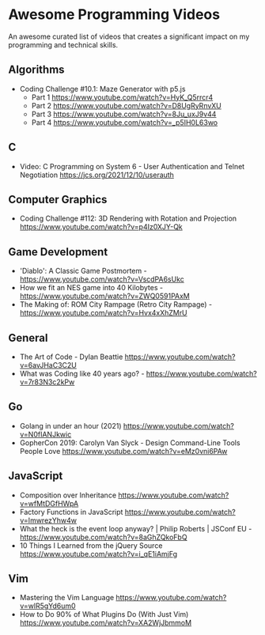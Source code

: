# Awesome Programming Videos

An awesome curated list of videos that creates a significant impact on my programming and technical skills.

## Algorithms
+ Coding Challenge #10.1: Maze Generator with p5.js
  + Part 1 https://www.youtube.com/watch?v=HyK_Q5rrcr4
  + Part 2 https://www.youtube.com/watch?v=D8UgRyRnvXU
  + Part 3 https://www.youtube.com/watch?v=8Ju_uxJ9v44
  + Part 4 https://www.youtube.com/watch?v=_p5IH0L63wo

## C
+ Video: C Programming on System 6 - User Authentication and Telnet Negotiation https://jcs.org/2021/12/10/userauth

## Computer Graphics
+ Coding Challenge #112: 3D Rendering with Rotation and Projection https://www.youtube.com/watch?v=p4Iz0XJY-Qk

## Game Development
+ 'Diablo': A Classic Game Postmortem - https://www.youtube.com/watch?v=VscdPA6sUkc
+ How we fit an NES game into 40 Kilobytes - https://www.youtube.com/watch?v=ZWQ0591PAxM
+ The Making of: ROM City Rampage (Retro City Rampage) - https://www.youtube.com/watch?v=Hvx4xXhZMrU

## General
+ The Art of Code - Dylan Beattie https://www.youtube.com/watch?v=6avJHaC3C2U
+ What was Coding like 40 years ago? - https://www.youtube.com/watch?v=7r83N3c2kPw

## Go
+ Golang in under an hour (2021) https://www.youtube.com/watch?v=N0fIANJkwic
+ GopherCon 2019: Carolyn Van Slyck - Design Command-Line Tools People Love https://www.youtube.com/watch?v=eMz0vni6PAw

## JavaScript
+ Composition over Inheritance https://www.youtube.com/watch?v=wfMtDGfHWpA
+ Factory Functions in JavaScript https://www.youtube.com/watch?v=ImwrezYhw4w
+ What the heck is the event loop anyway? | Philip Roberts | JSConf EU - https://www.youtube.com/watch?v=8aGhZQkoFbQ
+ 10 Things I Learned from the jQuery Source https://www.youtube.com/watch?v=i_qE1iAmjFg

## Vim
+ Mastering the Vim Language https://www.youtube.com/watch?v=wlR5gYd6um0
+ How to Do 90% of What Plugins Do (With Just Vim) https://www.youtube.com/watch?v=XA2WjJbmmoM
